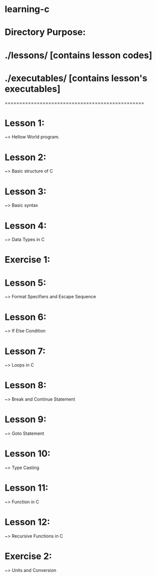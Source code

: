 # learning-c

# Directory Purpose:
# ./lessons/ [contains lesson codes]
# ./executables/ [contains lesson's executables]
================================================

# Lesson 1:
~> Hellow World program.

# Lesson 2:

~> Basic structure of C

# Lesson 3:
~> Basic syntax

# Lesson 4:
~> Data Types in C

# Exercise 1:

# Lesson 5:
~> Format Specifiers and Escape Sequence

# Lesson 6:
~> If Else Condition

# Lesson 7:
~> Loops in C

# Lesson 8:
~> Break and Continue Statement

# Lesson 9:
~> Goto Statement

# Lesson 10: 
~> Type Casting

# Lesson 11:
~> Function in C

# Lesson 12:
~> Recursive Functions in C

# Exercise 2:
~> Units and Conversion
